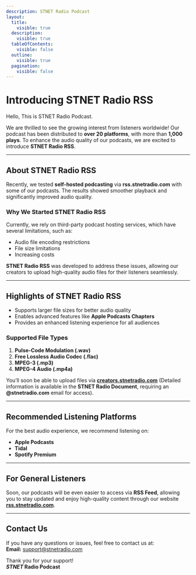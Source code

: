 ```yaml
---
description: STNET Radio Podcast
layout:
  title:
    visible: true
  description:
    visible: true
  tableOfContents:
    visible: false
  outline:
    visible: true
  pagination:
    visible: false
---
```

# Introducing STNET Radio RSS

Hello, This is STNET Radio Podcast.

We are thrilled to see the growing interest from listeners worldwide! Our podcast has been distributed to **over 20 platforms**, with more than **1,000 plays**. To enhance the audio quality of our podcasts, we are excited to introduce **STNET Radio RSS**.  

---

## **About STNET Radio RSS**  

Recently, we tested **self-hosted podcasting** via **rss.stnetradio.com** with some of our podcasts. The results showed smoother playback and significantly improved audio quality.  

### **Why We Started STNET Radio RSS**  
Currently, we rely on third-party podcast hosting services, which have several limitations, such as:  
- Audio file encoding restrictions  
- File size limitations  
- Increasing costs  

**STNET Radio RSS** was developed to address these issues, allowing our creators to upload high-quality audio files for their listeners seamlessly.  

---

## **Highlights of STNET Radio RSS**  
- Supports larger file sizes for better audio quality  
- Enables advanced features like **Apple Podcasts Chapters**  
- Provides an enhanced listening experience for all audiences  

### **Supported File Types**  
1. **Pulse-Code Modulation (.wav)**  
2. **Free Lossless Audio Codec (.flac)**  
3. **MPEG-3 (.mp3)**  
4. **MPEG-4 Audio (.mp4a)**  

You’ll soon be able to upload files via **[creators.stnetradio.com](https://creators.stnetradio.com)** (Detailed information is available in the **STNET Radio Document**, requiring an **@stnetradio.com** email for access).  

---

## **Recommended Listening Platforms**  
For the best audio experience, we recommend listening on:  
- **Apple Podcasts**  
- **Tidal**  
- **Spotify Premium**  

---

## **For General Listeners**  
Soon, our podcasts will be even easier to access via **RSS Feed**, allowing you to stay updated and enjoy high-quality content through our website **[rss.stnetradio.com](https://rss.stnetradio.com)**.  

---

## **Contact Us**  
If you have any questions or issues, feel free to contact us at:  
**Email:** [support@stnetradio.com](mailto:support@stnetradio.com)  

Thank you for your support!  
**_STNET_ Radio Podcast**  